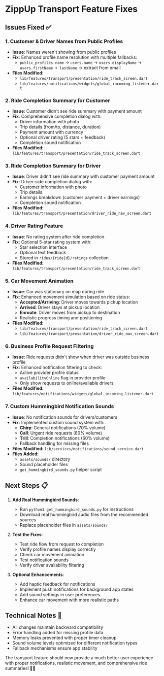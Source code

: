 # ZippUp Transport Feature Fixes

## Issues Fixed ✅

### 1. **Customer & Driver Names from Public Profiles**
- **Issue**: Names weren't showing from public profiles
- **Fix**: Enhanced profile name resolution with multiple fallbacks:
  - `public_profiles.name` → `users.name` → `users.displayName` → `users.firstName + lastName` → extract from email
- **Files Modified**: 
  - `lib/features/transport/presentation/ride_track_screen.dart`
  - `lib/features/notifications/widgets/global_incoming_listener.dart`

### 2. **Ride Completion Summary for Customer**
- **Issue**: Customer didn't see ride summary with payment amount
- **Fix**: Comprehensive completion dialog with:
  - Driver information with photo
  - Trip details (from/to, distance, duration)
  - Payment amount with currency
  - Optional driver rating (5 stars + feedback)
  - Completion sound notification
- **Files Modified**: `lib/features/transport/presentation/ride_track_screen.dart`

### 3. **Ride Completion Summary for Driver**
- **Issue**: Driver didn't see ride summary with customer payment amount
- **Fix**: Driver-side completion dialog with:
  - Customer information with photo
  - Trip details
  - Earnings breakdown (customer payment + driver earnings)
  - Completion sound notification
- **Files Modified**: `lib/features/transport/presentation/driver_ride_nav_screen.dart`

### 4. **Driver Rating Feature**
- **Issue**: No rating system after ride completion
- **Fix**: Optional 5-star rating system with:
  - Star selection interface
  - Optional text feedback
  - Stored in `rides/{rideId}/ratings` collection
- **Files Modified**: `lib/features/transport/presentation/ride_track_screen.dart`

### 5. **Car Movement Animation**
- **Issue**: Car was stationary on map during ride
- **Fix**: Enhanced movement simulation based on ride status:
  - **Accepted/Arriving**: Driver moves towards pickup location
  - **Arrived**: Driver stays at pickup location
  - **Enroute**: Driver moves from pickup to destination
  - Realistic progress timing and positioning
- **Files Modified**: 
  - `lib/features/transport/presentation/ride_track_screen.dart`
  - `lib/features/transport/presentation/driver_ride_nav_screen.dart`

### 6. **Business Profile Request Filtering**
- **Issue**: Ride requests didn't show when driver was outside business profile
- **Fix**: Enhanced notification filtering to check:
  - Active provider profile status
  - `availabilityOnline` flag in provider profile
  - Only show requests to online/available drivers
- **Files Modified**: `lib/features/notifications/widgets/global_incoming_listener.dart`

### 7. **Custom Hummingbird Notification Sounds**
- **Issue**: No notification sounds for drivers/customers
- **Fix**: Implemented custom sound system with:
  - **Chirp**: General notifications (70% volume)
  - **Call**: Urgent ride requests (80% volume)
  - **Trill**: Completion notifications (60% volume)
  - Fallback handling for missing files
- **Files Modified**: `lib/services/notifications/sound_service.dart`
- **Files Added**: 
  - `assets/sounds/` directory
  - Sound placeholder files
  - `get_hummingbird_sounds.py` helper script

## Next Steps 📋

1. **Add Real Hummingbird Sounds**:
   - Run `python3 get_hummingbird_sounds.py` for instructions
   - Download real hummingbird audio files from the recommended sources
   - Replace placeholder files in `assets/sounds/`

2. **Test the Fixes**:
   - Test ride flow from request to completion
   - Verify profile names display correctly
   - Check car movement animation
   - Test notification sounds
   - Verify driver availability filtering

3. **Optional Enhancements**:
   - Add haptic feedback for notifications
   - Implement push notifications for background app states
   - Add sound settings in user preferences
   - Enhance car movement with more realistic paths

## Technical Notes 🔧

- All changes maintain backward compatibility
- Error handling added for missing profile data
- Memory leaks prevented with proper timer cleanup
- Sound volume levels optimized for different notification types
- Fallback mechanisms ensure app stability

The transport feature should now provide a much better user experience with proper notifications, realistic movement, and comprehensive ride summaries! 🚗✨